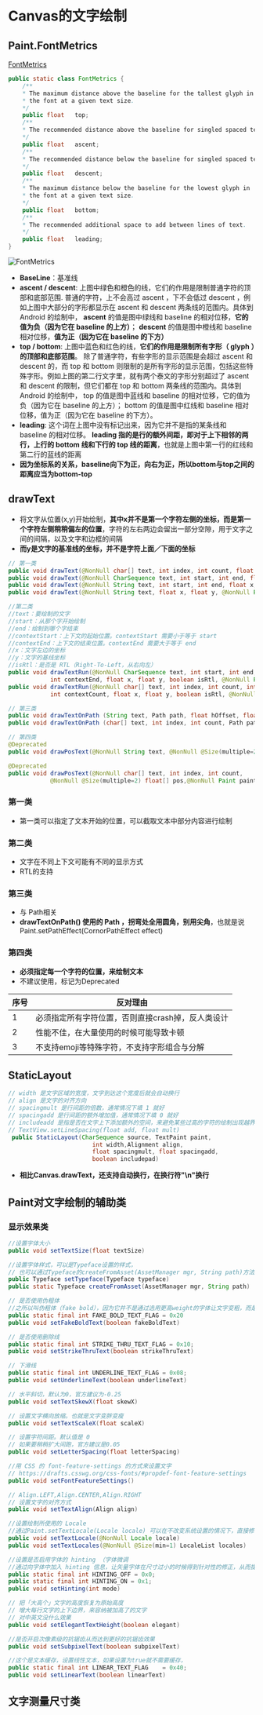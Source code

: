 # Canvas的文字绘制

## Paint.FontMetrics

[FontMetrics](https://stackoverflow.com/questions/27631736/meaning-of-top-ascent-baseline-descent-bottom-and-leading-in-androids-font)

```java
public static class FontMetrics {
    /**
    * The maximum distance above the baseline for the tallest glyph in
    * the font at a given text size.
    */
    public float   top;
    /**
    * The recommended distance above the baseline for singled spaced text.
    */
    public float   ascent;
    /**
    * The recommended distance below the baseline for singled spaced text.
    */
    public float   descent;
    /**
    * The maximum distance below the baseline for the lowest glyph in
    * the font at a given text size.
    */
    public float   bottom;
    /**
    * The recommended additional space to add between lines of text.
    */
    public float   leading;
}
```

![FontMetrics](./../../image-resources/customview/canvas/FontMetrics.jpg)

- **BaseLine**：基准线
- **ascent / descent**: 上图中绿色和橙色的线，它们的作用是限制普通字符的顶部和底部范围.
 普通的字符，上不会高过 ascent ，下不会低过 descent ，例如上图中大部分的字形都显示在  ascent 和 descent 两条线的范围内。具体到 Android 的绘制中， **ascent** 的值是图中绿线和  baseline 的相对位移，**它的值为负（因为它在 baseline 的上方）**； **descent** 的值是图中橙线和  baseline 相对位移，**值为正（因为它在 baseline 的下方）**
- **top / bottom**: 上图中蓝色和红色的线，**它们的作用是限制所有字形（ glyph ）的顶部和底部范围**。
 除了普通字符，有些字形的显示范围是会超过 ascent 和 descent 的，而 top 和 bottom 则限制的是所有字形的显示范围，包括这些特殊字形。例如上图的第二行文字里，就有两个泰文的字形分别超过了 ascent 和 descent 的限制，但它们都在 top 和 bottom 两条线的范围内。具体到 Android 的绘制中， top 的值是图中蓝线和 baseline 的相对位移，它的值为负（因为它在 baseline 的上方）；  bottom 的值是图中红线和 baseline 相对位移，值为正（因为它在 baseline 的下方）。
- **leading**: 这个词在上图中没有标记出来，因为它并不是指的某条线和 baseline 的相对位移。  **leading 指的是行的额外间距，即对于上下相邻的两行，上行的 bottom 线和下行的 top 线的距离**，也就是上图中第一行的红线和第二行的蓝线的距离
- **因为坐标系的关系，baseline向下为正，向右为正，所以bottom与top之间的距离应当为bottom-top**

## drawText

- 将文字从位置(x,y)开始绘制，**其中x并不是第一个字符左侧的坐标，而是第一个字符左侧稍稍偏左的位置**，字符的左右两边会留出一部分空隙，用于文字之间的间隔，以及文字和边框的间隔
- **而y是文字的基准线的坐标，并不是字符上面／下面的坐标**

```java
// 第一类
public void drawText(@NonNull char[] text, int index, int count, float x, float y,@NonNull Paint paint)
public void drawText(@NonNull CharSequence text, int start, int end, float x, float y,@NonNull Paint paint)
public void drawText(@NonNull String text, int start, int end, float x, float y, @NonNull Paint paint)
public void drawText(@NonNull String text, float x, float y, @NonNull Paint paint)

//第二类
//text：要绘制的文字
//start：从那个字开始绘制
//end：绘制到哪个字结束
//contextStart：上下文的起始位置。contextStart 需要小于等于 start
//contextEnd：上下文的结束位置。contextEnd 需要大于等于 end
//x：文字左边的坐标
//y：文字的基线坐标
//isRtl：是否是 RTL（Right-To-Left，从右向左）
public void drawTextRun(@NonNull CharSequence text, int start, int end, int contextStart,
            int contextEnd, float x, float y, boolean isRtl, @NonNull Paint paint)
public void drawTextRun(@NonNull char[] text, int index, int count, int contextIndex,
            int contextCount, float x, float y, boolean isRtl, @NonNull Paint paint)

// 第三类
public void drawTextOnPath (String text, Path path, float hOffset, float vOffset, Paint paint)
public void drawTextOnPath (char[] text, int index, int count, Path path, float hOffset, float vOffset, Paint paint)

// 第四类
@Deprecated
public void drawPosText(@NonNull String text, @NonNull @Size(multiple=2) float[] pos, @NonNull Paint paint)

@Deprecated
public void drawPosText(@NonNull char[] text, int index, int count,
            @NonNull @Size(multiple=2) float[] pos,@NonNull Paint paint)

```

### 第一类

- 第一类可以指定了文本开始的位置，可以截取文本中部分内容进行绘制

### 第二类

- 文字在不同上下文可能有不同的显示方式
- RTL的支持

### 第三类

- 与 Path相关
- **drawTextOnPath() 使用的 Path ，拐弯处全用圆角，别用尖角**，也就是说Paint.setPathEffect(CornorPathEffect effect)

### 第四类

- **必须指定每一个字符的位置，来绘制文本**
- 不建议使用，标记为Deprecated

序号 | 反对理由
-----|-------------------------------------------------
1    | 必须指定所有字符位置，否则直接crash掉，反人类设计
2    | 性能不佳，在大量使用的时候可能导致卡顿
3    | 不支持emoji等特殊字符，不支持字形组合与分解

## StaticLayout

```java
// width 是文字区域的宽度，文字到达这个宽度后就会自动换行
// align 是文字的对齐方向
// spacingmult 是行间距的倍数，通常情况下填 1 就好
// spacingadd 是行间距的额外增加值，通常情况下填 0 就好
// includeadd 是指是否在文字上下添加额外的空间，来避免某些过高的字符的绘制出现越界
// TextView.setLineSpacing(float add, float mult)
 public StaticLayout(CharSequence source, TextPaint paint,
                        int width,Alignment align,
                        float spacingmult, float spacingadd,
                        boolean includepad)
```

- **相比Canvas.drawText，还支持自动换行，在换行符"\n"换行**

## Paint对文字绘制的辅助类

### 显示效果类

```java
//设置字体大小
public void setTextSize(float textSize)

//设置字体样式，可以是Typeface设置的样式，
// 也可以通过Typeface的createFromAsset(AssetManager mgr, String path)方法加载样式
public Typeface setTypeface(Typeface typeface)
public static Typeface createFromAsset(AssetManager mgr, String path)

// 是否使用伪粗体
//之所以叫伪粗体（fake bold），因为它并不是通过选用更高weight的字体让文字变粗，而是通过程序在运行时把文字给「描粗」了
public static final int FAKE_BOLD_TEXT_FLAG = 0x20
public void setFakeBoldText(boolean fakeBoldText)

// 是否使用删除线
public static final int STRIKE_THRU_TEXT_FLAG = 0x10;
public void setStrikeThruText(boolean strikeThruText)

// 下滑线
public static final int UNDERLINE_TEXT_FLAG = 0x08;
public void setUnderlineText(boolean underlineText)

// 水平斜切，默认为0，官方建议为-0.25
public void setTextSkewX(float skewX)

// 设置文字横向放缩。也就是文字变胖变瘦
public void setTextScaleX(float scaleX)

// 设置字符间距。默认值是 0
// 如果要稍稍扩大间跑，官方建议是0.05
public void setLetterSpacing(float letterSpacing)

//用 CSS 的 font-feature-settings 的方式来设置文字
// https://drafts.csswg.org/css-fonts/#propdef-font-feature-settings
public void setFontFeatureSettings()

// Align.LEFT,Align.CENTER,Align.RIGHT
// 设置文字的对齐方式
public void setTextAlign(Align align)

//设置绘制所使用的 Locale
//通过Paint.setTextLocale(Locale locale) 可以在不改变系统设置的情况下，直接修改绘制时的Locale
public void setTextLocale(@NonNull Locale locale)
public void setTextLocales(@NonNull @Size(min=1) LocaleList locales)

//设置是否启用字体的 hinting （字体微调
//通过向字体中加入 hinting 信息，让矢量字体在尺寸过小的时候得到针对性的修正，从而提高显示效果
public static final int HINTING_OFF = 0x0;
public static final int HINTING_ON = 0x1;
public void setHinting(int mode)

// 把「大高个」文字的高度恢复为原始高度
// 增大每行文字的上下边界，来容纳被加高了的文字
// 对中英文没什么效果
public void setElegantTextHeight(boolean elegant)

//是否开启次像素级的抗锯齿从而达到更好的抗锯齿效果
public void setSubpixelText(boolean subpixelText)

//这个是文本缓存，设置线性文本，如果设置为true就不需要缓存，
public static final int LINEAR_TEXT_FLAG    = 0x40;
public void setLinearText(boolean linearText)
```

## 文字测量尺寸类
